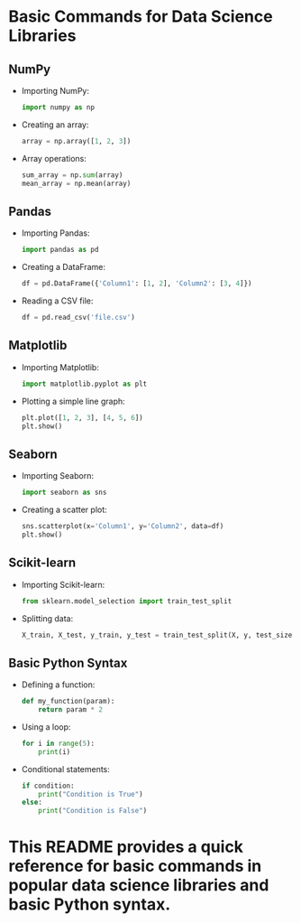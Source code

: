 
# Basic Commands for Data Science Libraries

## NumPy
- Importing NumPy:
  ```python
  import numpy as np
  ```
- Creating an array:
  ```python
  array = np.array([1, 2, 3])
  ```
- Array operations:
  ```python
  sum_array = np.sum(array)
  mean_array = np.mean(array)
  ```

## Pandas
- Importing Pandas:
  ```python
  import pandas as pd
  ```
- Creating a DataFrame:
  ```python
  df = pd.DataFrame({'Column1': [1, 2], 'Column2': [3, 4]})
  ```
- Reading a CSV file:
  ```python
  df = pd.read_csv('file.csv')
  ```

## Matplotlib
- Importing Matplotlib:
  ```python
  import matplotlib.pyplot as plt
  ```
- Plotting a simple line graph:
  ```python
  plt.plot([1, 2, 3], [4, 5, 6])
  plt.show()
  ```

## Seaborn
- Importing Seaborn:
  ```python
  import seaborn as sns
  ```
- Creating a scatter plot:
  ```python
  sns.scatterplot(x='Column1', y='Column2', data=df)
  plt.show()
  ```

## Scikit-learn
- Importing Scikit-learn:
  ```python
  from sklearn.model_selection import train_test_split
  ```
- Splitting data:
  ```python
  X_train, X_test, y_train, y_test = train_test_split(X, y, test_size=0.2)
  ```

## Basic Python Syntax
- Defining a function:
  ```python
  def my_function(param):
      return param * 2
  ```
- Using a loop:
  ```python
  for i in range(5):
      print(i)
  ```
- Conditional statements:
  ```python
  if condition:
      print("Condition is True")
  else:
      print("Condition is False")
  ```

# This README provides a quick reference for basic commands in popular data science libraries and basic Python syntax.
